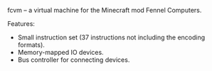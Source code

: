fcvm – a virtual machine for the Minecraft mod Fennel Computers.

Features:
* Small instruction set (37 instructions not including the encoding formats).
* Memory-mapped IO devices.
* Bus controller for connecting devices.
